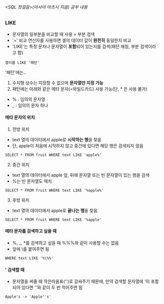 ###### <SQL 첫걸음>(아사이 아츠시 지음) 공부 내용

### LIKE
* 문자열의 일부분을 비교할 때 사용 = 부분 검색
* '=' 비교 연산자를 사용하면 셀의 데이터 값이 **완전히** 동일한지 비교
* 'LIKE'는 특정 문자나 문자열이 **포함**되어 있는지를 검색(패턴 매칭, 부분 검색이라고 함)

```
열이름 LIKE '패턴'
```

'패턴'에는..
1) 수치형 상수는 지정할 수 없으며 **문자열만 지정 가능**
2) 패턴에는 아래와 같은 메타 문자(=와일드카드) 사용 가능(단, * 은 사용 불가)
* % : 임의의 문자열
* _ : 임의의 문자 하나

#### 메타 문자의 위치
1. 전방 위치
* text 열의 데이터에서 apple로 **시작하는 행**을 찾음
* 단, apple이 처음에 시작하지 않고 중간에 있다면 해당 행은 검색되지 않음

```
SELECT * FROM fruit WHERE text LIKE 'apple%'
```

2. 중간 위치
* text 열의 데이터에서 apple 앞, 뒤에 문자열 또는 빈 문자열이 있는 행을 검색
* %는 빈 문자열도 매치

```
SELECT * FROM fruit WHERE text LIKE '%apple%'
```

3. 후방 위치
* text 열의 데이터에서 apple로 **끝나는 행**을 찾음

```
SELECT * FROM fruit WHERE text LIKE '%apple'
```

#### 메타 문자를 검색하고 싶을 때
* %, _, *를 검색하고 싶을 때 %%%와 같이 사용할 수는 없음
* 앞에 \를 붙여주면 됨

```
WHERE text LIKE '%\%%'
```

#### ' 검색할 때
* 문자열을 써줄 때 작은따옴표('')로 감싸주기 때문에, 만약 검색할 문자열에 '이 포함되어 있다면 ''와 같이 두 번 적어주면 됨

```
Apple's -> 'Apple''s'
```